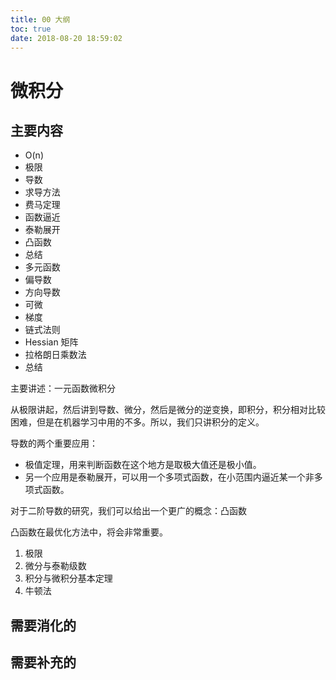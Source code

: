 ```yaml
---
title: 00 大纲
toc: true
date: 2018-08-20 18:59:02
---
```

# 微积分


## 主要内容

- O(n)
- 极限
- 导数
- 求导方法
- 费马定理
- 函数逼近
- 泰勒展开
- 凸函数
- 总结
- 多元函数
- 偏导数
- 方向导数
- 可微
- 梯度
- 链式法则
- Hessian 矩阵
- 拉格朗日乘数法
- 总结


主要讲述：一元函数微积分

从极限讲起，然后讲到导数、微分，然后是微分的逆变换，即积分，积分相对比较困难，但是在机器学习中用的不多。所以，我们只讲积分的定义。


导数的两个重要应用：

- 极值定理，用来判断函数在这个地方是取极大值还是极小值。
- 另一个应用是泰勒展开，可以用一个多项式函数，在小范围内逼近某一个非多项式函数。


对于二阶导数的研究，我们可以给出一个更广的概念：凸函数

凸函数在最优化方法中，将会非常重要。













1. 极限
2. 微分与泰勒级数
3. 积分与微积分基本定理
4. 牛顿法




## 需要消化的





## 需要补充的
